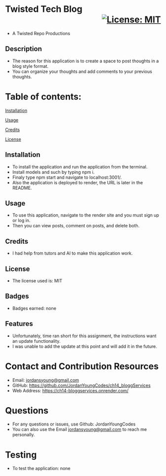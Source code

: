 
# Twisted Tech Blog          <div align="right"> [![License: MIT](https://img.shields.io/badge/License-MIT-yellow.svg)](https://opensource.org/licenses/MIT)</div>
- A Twisted Repo Productions

## Description
- The reason for this application is to create a space to post thoughts in a blog style format. 
- You can organize your thoughts and add comments to your previous thoughts.

# Table of contents:
[Installation](#Installation)

[Usage](#Usage)

[Credits](#Credits)

[License](#License)

## Installation
- To install the application and run the application from the terminal. 
- Install models and such by typing npm i. 
- Finaly type npm start and navigate to localhost:3001/.
- Also the application is deployed to render, the URL is later in the README.

## Usage
- To use this application, navigate to the render site and you must sign up or log in.
- Then you can view posts, comment on posts, and delete both.

## Credits
- I had help from tutors and AI to make this application work.

## License
- The license used is: MIT

## Badges
- Badges earned: none

## Features
- Unfortunately, time ran short for this assignment, the instructions want an update functionality.
- I was unable to add the update at this point and will add it in the future.

# Contact and Contribution Resources
- Email: jordansyoung@gmail.com
- GitHub: https://github.com/JordanYoungCodes/ch14_bloggServices
- Web Address: https://ch14-bloggservices.onrender.com/

# Questions
- For any questions or issues, use Github: JordanYoungCodes
- You can also use the Email jordansyoung@gmail.com to reach me personally.

# Testing
- To test the application: none
    
